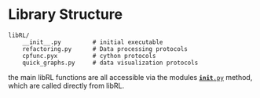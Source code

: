 <h1> Library Structure </h1>

    libRL/
        __init__.py         # initial executable
        refactoring.py      # Data processing protocols
        cpfunc.pyx          # cython protocols
        quick_graphs.py     # data visualization protocols

the main libRL functions are all accessible via the modules
[<code>__init__.py</code>](__init__.md) method, which are called
directly from libRL.
